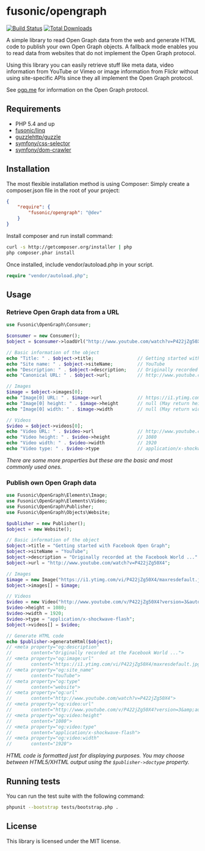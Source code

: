 # fusonic/opengraph

[![Build Status](https://travis-ci.org/fusonic/opengraph.png)](https://travis-ci.org/fusonic/opengraph)
[![Total Downloads](https://poser.pugx.org/fusonic/opengraph/downloads.png)](https://packagist.org/packages/fusonic/opengraph)

A simple library to read Open Graph data from the web and generate HTML code to publish your own Open Graph objects. A fallback mode enables you to read data from websites that do not implement the Open Graph protocol.

Using this library you can easily retrieve stuff like meta data, video information from YouTube or Vimeo or image information from Flickr without using site-specific APIs since they all implement the Open Graph protocol.

See [ogp.me](http://ogp.me) for information on the Open Graph protocol.

## Requirements

* PHP 5.4 and up
* [fusonic/linq](https://github.com/fusonic/linq)
* [guzzlehttp/guzzle](https://github.com/guzzle/guzzle)
* [symfony/css-selector](https://github.com/symfony/CssSelector)
* [symfony/dom-crawler](https://github.com/symfony/DomCrawler)

## Installation

The most flexible installation method is using Composer: Simply create a composer.json file in the root of your project:
``` json
{
    "require": {
        "fusonic/opengraph": "@dev"
    }
}
```

Install composer and run install command:
``` bash
curl -s http://getcomposer.org/installer | php
php composer.phar install
``` 

Once installed, include vendor/autoload.php in your script.

``` php
require "vendor/autoload.php";
```

## Usage

### Retrieve Open Graph data from a URL

``` php
use Fusonic\OpenGraph\Consumer;

$consumer = new Consumer();
$object = $consumer->loadUrl("http://www.youtube.com/watch?v=P422jZg50X4");

// Basic information of the object
echo "Title: " . $object->title;                // Getting started with Facebook Open Graph
echo "Site name: " . $object->siteName;         // YouTube
echo "Description: " . $object->description;    // Originally recorded at the Facebook World ...
echo "Canonical URL: " . $object->url;          // http://www.youtube.com/watch?v=P422jZg50X4

// Images
$image = $object->images[0];
echo "Image[0] URL: " . $image->url             // https://i1.ytimg.com/vi/P422jZg50X4/maxresdefault.jpg
echo "Image[0] height: " . $image->height       // null (May return height in pixels on other pages)
echo "Image[0] width: " . $image->width         // null (May return width in pixels on other pages)

// Videos
$video = $object->videos[0];
echo "Video URL: " . $video->url                // http://www.youtube.com/v/P422jZg50X4?version=3&autohide=1
echo "Video height: " . $video->height          // 1080
echo "Video width: " . $video->width            // 1920
echo "Video type: " . $video->type              // application/x-shockwave-flash
```

_There are some more properties but these are the basic and most commonly used ones._

### Publish own Open Graph data

``` php
use Fusonic\OpenGraph\Elements\Image;
use Fusonic\OpenGraph\Elements\Video;
use Fusonic\OpenGraph\Publisher;
use Fusonic\OpenGraph\Objects\Website;

$publisher = new Publisher();
$object = new Website();

// Basic information of the object
$object->title = "Getting started with Facebook Open Graph";
$object->siteName = "YouTube";
$object->description = "Originally recorded at the Facebook World ..."
$object->url = "http://www.youtube.com/watch?v=P422jZg50X4";

// Images
$image = new Image("https://i1.ytimg.com/vi/P422jZg50X4/maxresdefault.jpg");
$object->images[] = $image;

// Videos
$video = new Video("http://www.youtube.com/v/P422jZg50X4?version=3&autohide=1");
$video->height = 1080;
$video->width = 1920;
$video->type = "application/x-shockwave-flash";
$object->videos[] = $video;

// Generate HTML code
echo $publisher->generateHtml($object);
// <meta property="og:description"
//       content="Originally recorded at the Facebook World ...">
// <meta property="og:image:url"
//       content="https://i1.ytimg.com/vi/P422jZg50X4/maxresdefault.jpg">
// <meta property="og:site_name"
//       content="YouTube">
// <meta property="og:type"
//       content="website">
// <meta property="og:url"
//       content="http://www.youtube.com/watch?v=P422jZg50X4">
// <meta property="og:video:url"
//       content="http://www.youtube.com/v/P422jZg50X4?version=3&amp;autohide=1">
// <meta property="og:video:height"
//       content="1080">
// <meta property="og:video:type"
//       content="application/x-shockwave-flash">
// <meta property="og:video:width"
//       content="1920">
```

_HTML code is formatted just for displaying purposes. You may choose between HTML5/XHTML output using the ```$publisher->doctype``` property._

## Running tests

You can run the test suite with the following command:

``` bash
phpunit --bootstrap tests/bootstrap.php .
``` 

## License

This library is licensed under the MIT license.
